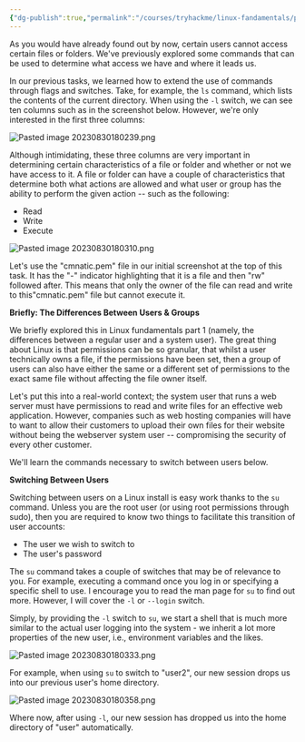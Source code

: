 ```yaml
---
{"dg-publish":true,"permalink":"/courses/tryhackme/linux-fandamentals/part-2/permissions-101/","dgPassFrontmatter":true,"noteIcon":""}
---
```


As you would have already found out by now, certain users cannot access certain files or folders. We've previously explored some commands that can be used to determine what access we have and where it leads us. 

In our previous tasks, we learned how to extend the use of commands through flags and switches. Take, for example, the `ls` command, which lists the contents of the current directory. When using the `-l` switch, we can see ten columns such as in the screenshot below. However, we're only interested in the first three columns:

![Pasted image 20230830180239.png](/img/user/courses/tryhackme/linux_fandamentals/part_2/img/Pasted%20image%2020230830180239.png)

Although intimidating, these three columns are very important in determining certain characteristics of a file or folder and whether or not we have access to it. A file or folder can have a couple of characteristics that determine both what actions are allowed and what user or group has the ability to perform the given action -- such as the following:

- Read
- Write
- Execute 

![Pasted image 20230830180310.png](/img/user/courses/tryhackme/linux_fandamentals/part_2/img/Pasted%20image%2020230830180310.png)

Let's use the "cmnatic.pem" file in our initial screenshot at the top of this task. It has the "-" indicator highlighting that it is a file and then "rw" followed after. This means that only the owner of the file can read and write to this"cmnatic.pem" file but cannot execute it.

**Briefly: The Differences Between Users & Groups**

We briefly explored this in Linux fundamentals part 1 (namely, the differences between a regular user and a system user). The great thing about Linux is that permissions can be so granular, that whilst a user technically owns a file, if the permissions have been set, then a group of users can also have either the same or a different set of permissions to the exact same file without affecting the file owner itself.

Let's put this into a real-world context; the system user that runs a web server must have permissions to read and write files for an effective web application. However, companies such as web hosting companies will have to want to allow their customers to upload their own files for their website without being the webserver system user -- compromising the security of every other customer. 

We'll learn the commands necessary to switch between users below.

  

**Switching Between Users**

Switching between users on a Linux install is easy work thanks to the `su` command. Unless you are the root user (or using root permissions through sudo), then you are required to know two things to facilitate this transition of user accounts:

- The user we wish to switch to
- The user's password

The `su` command takes a couple of switches that may be of relevance to you. For example, executing a command once you log in or specifying a specific shell to use. I encourage you to read the man page for `su` to find out more. However, I will cover the `-l` or `--login` switch.

Simply, by providing the `-l` switch to `su`, we start a shell that is much more similar to the actual user logging into the system - we inherit a lot more properties of the new user, i.e., environment variables and the likes. 

![Pasted image 20230830180333.png](/img/user/courses/tryhackme/linux_fandamentals/part_2/img/Pasted%20image%2020230830180333.png)

For example, when using `su` to switch to "user2", our new session drops us into our previous user's home directory. 

![Pasted image 20230830180358.png](/img/user/courses/tryhackme/linux_fandamentals/part_2/img/Pasted%20image%2020230830180358.png)

Where now, after using `-l`, our new session has dropped us into the home directory of "user" automatically.